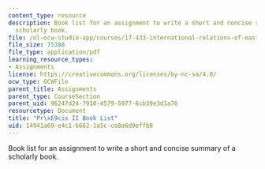 ```yaml
---
content_type: resource
description: Book list for an assignment to write a short and concise summary of a
  scholarly book.
file: /ol-ocw-studio-app/courses/17-433-international-relations-of-east-asia-spring-2011/14941a69e4c1b6621a5cce8a6d9effb8_MIT17_433S11_precisII.pdf
file_size: 75388
file_type: application/pdf
learning_resource_types:
- Assignments
license: https://creativecommons.org/licenses/by-nc-sa/4.0/
ocw_type: OCWFile
parent_title: Assignments
parent_type: CourseSection
parent_uid: 96247d24-7910-4579-5977-6cb39e3d1a76
resourcetype: Document
title: "Pr\xE9cis II Book List"
uid: 14941a69-e4c1-b662-1a5c-ce8a6d9effb8
---
```

Book list for an assignment to write a short and concise summary of a scholarly book.